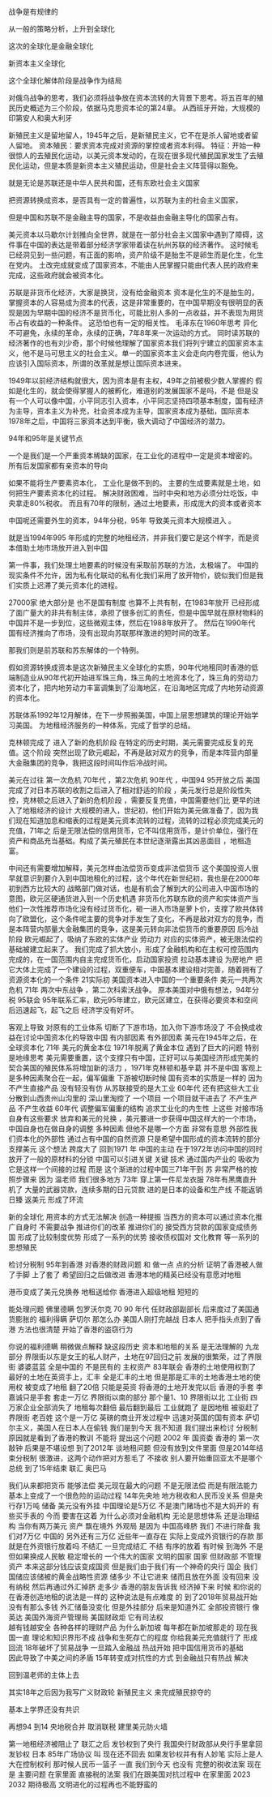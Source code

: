 
### 
战争是有规律的

从一般的策略分析，上升到全球化

这次的全球化是金融全球化

新资本主义全球化

这个全球化解体阶段是战争作为结局

对俄乌战争的思考，我们必须将战争放在资本流转的大背景下思考。将五百年的殖民历史概述为三个阶段，依据马克思资本论的第24章。
从西班牙开始，大规模的印第安人和奥大利牙

新殖民主义是留地留人，1945年之后，是新殖民主义，它不在是杀人留地或者留人留地。
资本殖民：要求资本完成对资源的掌控或者资本利得。
特征：开始一种很惊人的去殖民化运动，以美元资本发动的，在现在很多现代殖民国家发生了去殖民化运动，但是本质是新资本主义殖民运动，但是社会主义阵营得以豁免。

就是无论是苏联还是中华人民共和国，还有东欧社会主义国家

把资源转换成资本，是否具有一定的普遍性，以苏联为主的社会主义国家，

但是中国和苏联不是金融主导的国家，不是收益由金融主导化的国家占有。

美元资本以马歇尔计划推向全世界，就是在一部分社会主义国家中遇到了障碍，这件事在中国的表达是带着部分经济学家带着读在杭州苏联的经济著作。 
这时候毛已经洞见到一些问题，有正面的影响，资产阶级不是胎生不是卵生而是化生，化生在党内。 
土改完成就变成了国家资本，不能由人民掌握只能由代表人民的政府来完成，这些政府就会被资本化。

苏联是非货币化经济，大家是换货，没有给金融资本 资本是化生的不是胎生的，掌握资本的人容易成为资本的代表，这是非常重要的，在中国早期没有很明显的表现是因为早期中国的经济不是货币化，可能比别人多的一点收益，并不表现为用货币占有收益的一种条件。 这恐怕也有一定的相关性。 
毛泽东在1960年思考 异化不可避免，永续的革命，永续的正确，7年8年来一次运动的方式。
同时读苏联的经济著作的也有刘少奇，那个时候他理解了国家资本我们将列宁建立的国家资本主义，他不是马可思主义的社会主义。单一的国家资本主义会走向内卷完蛋，他认为应该引入国际资本，所谓的改革就是想让国际资本进来。

1949年以前经济结构就很大，因为资本是有主权，49年之前被极少数人掌握的
假如是化生的，就会使得掌握人的被孵化，难道别的发展国家不是吗，不是
但是没有一个人可以像中国，小平同志引入资本，小平同志坚持四项基本制度，国有经济为主导，资本主义为补充，社会资本成为主导，国家资本成为基础，国际资本 1978年之后，中国将三家资本达到平衡，极大调动了中国经济的潜力。

94年和95年是关键节点

一个是我们是一个严重资本稀缺的国家，在工业化的进程中一定是资本增密的。
所有后发国家都有亲资本的导向

如果不能将生产要素资本化， 工业化是做不到的。
主要的生成要素就是土地，如何把生产要素资本化的过程。
解决财政困难，当时中央和地方必须分灶吃饭，中央拿走80%税收。 
而且有70年的限制，通过土地要素，形成庞大的资本或者资本

中国呢还需要外生的资本，94年分税，95年 导致美元资本大规模进入 。

就是当1994年995 年形成的完整的地租经济，并非我们要它是这个样字，而是资本借助土地市场放开进入到中国

第一件事，我们处理土地要素的时候没有采取前苏联的方法，太极端了。 
中国的现实条件不允许，因为私有化联动的私有化我们采用了放开物价，貌似我们但是我们实质上迟滞了美元资本化的进程。

27000家 绝大部分是 也不是国有制度 也算不上共有制，在1983年放开 已经形成了面广量大的非共有制主体，承担了很多创汇的责任，但是中国早就在原材物料的 
中国并不是一步到位，这些微观主体，然后在1988年放开了。
然后在1990年代 国有经济推向了市场，没有出现向苏联那样激进的短时间的改革。

那我们则是前苏联和苏东解体的一个特例。

假如资源转换成资本是这次新殖民主义全球化的实质，90年代地租同时香港的低端制造业从90年代初开始进军珠三角，珠三角的土地资本化了，珠三角的劳动力资本化了，把内地劳动力丰富调集到了沿海地区，在沿海地区完成了内地劳动资源的资本化。 

苏联体系1992年12月解体，在下一步照搬美国，中国上层思想建筑的理论开始学习美国。
为地租经济服务的一种体系，完成了哲学的总结。

克林顿完成了 进入了新的危机阶段 在特定的历史时期，美元需要完成反复的充值。这个阶段 突然出现了欧元崛起，不再是敌对双方的竞争，而是本阵营内部量大金融集团的竞争，我把这段时间叫作后冷战时间。

美元在过往 第一次危机 70年代 ，第2次危机 90年代 ，中国94 95开放之后 美国完成了对日本苏联的收割之后进入了相对舒适的阶段 ，美元发行总是阶段性失控，克林顿之后进入了新的危机阶段 ，需要反复充值，中国需要他们比 更早的进入了地租经济的设计
大规模的进入，世纪初，他们开始为美元做准备了，因为我们现在知道加息和缩表的过程是美元资本流转的过程，流转的过程必须完成美元的充值，71年之 后是无限法偿的信用货币，它不叫信用货币，是计价单位，强行在资产和商品充当基础。构成了美元殖民在本世纪逐渐露出其凶恶面目 ，地租造富。

中间还有需要增加解释，美元怎样由法偿货币变成非法偿货币 这个美国投资人很早就意识到要介入到中国地租化的过程，这个年代在新世纪初，我也是在2000年初到西方比较大的 战略部门做对话，也是有机会了解到大的公司进入中国市场的意图，欧元区硬通货进入到一个历史机遇 非货币化苏联东欧的资产和实体资产当他们一次性推荐市场化没有经过货币化，砸一进入市场是萝卜价，支撑了欧共体转向了欧盟化，这个条件呢主要的竞争对手发生了变化，不再是敌对双方的竞争，而是本阵营内部量大金融集团的竞争，这是美元转向非法偿货币的重要原因 后冷战阶段
欧元崛起了，吸纳了东欧的实体产业 劳动力 对应的实体资产，被无限法偿的基础被建立起来了。 
我们完成了抓大放小，形成了金融机构和在主权可控范围内完成的，在一国范围内自主完成货币化，启动国家投资 拉动基本建设 为房地产 把它大体上完成了一个建设的过程，双重便车，中国基本建设相对完善，随着拥有了资源资本化的一个条件 21实际初 美国资本进入中国的一个重要条件
美元一共两次危机 71年 两次中东战争 ，第二次科索沃战争。 原本美国对中俄有想法，94年分税 95联会 95年联系汇率，欧元95年建立，欧元区建立，在获得必要资本和空间后迅速起飞，起飞之后 经济学没有好坏。 


客观上导致 对原有的工业体系 切断了下游市场，加入你下游市场没了 不会换成收益在讨论中国资本化的导致中国 有内部因素 有外部因素 美元在1945年之后，在全球资本化 71年 美元的黄金本位 1971年脱离了黄金本位 遇到了巨大的问题 特别是地缘思考 美元需要重置，这个支撑只有中国，正好可以与美国经济形成完美的契合美国的殖民体系将增加新的活力 ，1971年克林顿和基辛葛 
并不是中国 客观上是多种因素聚合在一起，偏军偏重 下游被切断时候 国有资本的实质是一样的 因为不产生直接产品 没有轻没有仿 从苏联接受的是大工业 60年代 还有把这些大工业 分散到山西贵州山沟里的  深山里淘控了 一个项目 一个项目就干进去了 不产生产品 不产生收益 60年代 调整偏军偏重的结构 追求工业化的内生性 上这些 对接市场自身有这些要求 放弃和美元的兑换 ，美元要进一步获得中国这样大的一个市场，中国自身也在做自身的调整 多种因素 但他不是哪一个方面 非常有意思 外部性我们资本化的外部性 通过占有中国的自然资源 只是希望中国形成的资本流转的部分支撑美元 这个想法 跨度大了 回到1971 年 中国的主动 在于1972年访问中国的同时放开了一般的原材料的分锁 中国可以引进关键 关键 技术 通过国内产业的 吸收为 它是这样一个间接的过程 而是 这个渐进的过程中国三71年干到 苏 非常严格的按照步骤来 因为 温老师 我们很多地方 73年 穿上第一件尼龙衣服 78年有黑鹰直升机了 大量的武器贷款，连续多期的日元贷款 进的是日本的设备和生产线 不能返销日臻 返美元 形成了环流 

新的全球化 用资本的方式无法解决 创造一种提振 
当西方的资本可以通过资本化推广自身时 不需要战争  推进你们的改革 推进你们的
接受西方贷款的国家变成债务国 形成了比较制度优势 形成了一系列的优势 
接收债权国对 文化教育 等一系列的思想殖民


检讨分税制 95年到香港 对香港的财政问题 和 做一点 点的分析 证明了香港被人做了手脚 上了套了 希望回归之后做改进 香港本地的精英已经没有意愿对地租

港币变成了美元兑换券 地租送给你 香港进入超级地租 短短的 

能处理问题 
佛里德瞒 包罗沃尔克 70 90 年代 任财政部副部长
后来度过了美国通货膨胀的
福利得瞒 萨切尔 那怎么办 美国人刚打完越战 日本人 把手指头点到了香港 方法也很清楚 开始了香港的盗窃行为

你说的福利德瞒 稍微做点解释 缺这段历史 资本和地租的关系 是无法理解的 
九龙部分 界限街以东是女王的私人财产，土地在97回归之前 发展的很繁荣，过了界限街 婆婆蓝蓝
全是中国的 不是民有的 主权资产 83年联会 香港的土地使用权割了 最好的土地在英资手上，汇丰 全是汇丰的土地 但是那是汇丰的土地香港土地的使用权 被变成了地租 翻了20倍 只能是英资 将香港的土地开发完以后 香港的手套 李嘉诚只是手套 套走一万亿 界限街以南的部分 那个量1、10 
界限街以北 工业街 四万家企业全部消失了 地租每次翻倍 最后翻到最后 工业就跑了 是因地租 被驱赶了 界限街 老百姓 这个是一万亿 英磅的商业开发过程中 迅速对英国的国有资本 萨切尔主义，美国人在日本人在偷钱 我们是到今天 我不知道 我们提出来检讨 分税制 原因就是看到了香港的教训  不能将 提出这个问题 2002 年 国资委 香港的 第一次敲钟 后果是不堪设想 到了2012年 谈地租问题 但没有放到文件里面 但是2014年结束分税制 很激进，这两个动作把对方惹毛了 不接收 别人要开始重回亚太不是哪个总统 到了15年结束 联汇 奥巴马

我们从来都把货币 能够法偿 美元现在最大的问题 不是无限法偿 而是有限法能力  基本上变成了一个很危险的运动过程 14年先央地 
地方税收和人民币没关系 但是央行存1万吨 储备 美元没有外挂 中国理论是5万亿  不是澳门赌场也不是大妈开的 有些买手表的 今而 要害在这着 
为什么必须对金融机构 无论是思想体系 还是治理结构 当你有两万美元 资产 飘在境外  外观局 是因为 中国高峰脐 我们 不进行除备 我们对7万亿 中国的 另外还有三万亿  近些年一直存在 实际上变成外资银行的存款 那就是在外资银行放着吗 
不结汇 一旦完成结汇 不结 有序的放着 有时候 到海外 
不是 但如果换成人民敏 稳定增长的 
一个伟大的国家 文明的国家 国家 但财政部 不管理资产 本来这部分钱应该变成国资 
但是我们由于我们有一个神奇的央行 国企 我们国储应该储被的黄金战略性资源 储多少 不让它进来 储而且放在外面 没有回来 没有纳税 然后再通过外汇掉脐 走多少 香港的朋友告诉我 经济掉下来 时候 和你说的在香港创造地租的说法是一样的 这种说法是有点难度 的 到了2018年贸易战开始  没有有那么多钱 
外汇储备没变化 但是外挂部分  后来是知道外汇 全部投资银行  像英达 美国外海资产管理局 美国财政炬 它有司法权  
越有钱越安全 各种各样的理财产品  为什么新加坡 每年都在新加坡那走的 现在我国一直 理论和知识界形不成 战争和生死存亡的程度 你给我美元充值就行了 形成回流 
18年破坏了贸易战争  一旦踏入金融战 热战开始 把中国信用货币的基础  
因此导致了中美之间的矛盾 15年转变成对抗性的方式 到金融战只有热战 解决 

回到温老师的主体上去

其实18年之后因为我写广义财政轮 
新殖民主义 来完成殖民掠夺的

基本上学界还没有共识

再想94 到14 
央地税合并  取消联税 建里美元防火墙

第一地租经济被阻止了 联汇之后 发钞权到了央行 我国央行财政部从央行手里拿回发钞权 日本 85年广场协议 叫 现在还不回去 如果发钞权并有有人妙笔 实际上是人大在控制权利 那时候人民币一篮子 一直 我们到今天 也没有 完整的税收法案  现在是 主要问题 在家里面 
直接税的法案 我们在跟美国对抗过程中 在家里面 2023 2032 期待极高 文明进化的过程再也不能野蛮的

